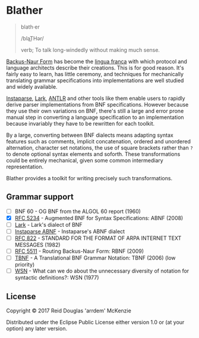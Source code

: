 # Blather

> blath·er
>
> /blaT͟Hər/
>
> verb; To talk long-windedly without making much sense.

[Backus-Naur Form](https://en.wikipedia.org/wiki/Backus%E2%80%93Naur_form) has become the [lingua
franca](https://en.wikipedia.org/wiki/Lingua_franca) with which protocol and language architects
describe their creations. This is for good reason. It's fairly easy to learn, has little ceremony,
and techniques for mechanically translating grammar specifications into implementations are well
studied and widely available.

[Instaparse](https://github.com/Engelberg/instaparse), [Lark](https://github.com/erezsh/lark),
[ANTLR](https://github.com/antlr/antlr4) and other tools like them enable users to rapidly derive
parser implementations from BNF specifications. However because they use their own variations on
BNF, there's still a large and error prone manual step in converting a language specification to an
implementation because invariably they have to be rewritten for each toolkit.

By a large, converting between BNF dialects means adapting syntax features such as comments,
implicit concatenation, ordered and unordered alternation, character set notations, the use of
square brackets rather than `?` to denote optional syntax elements and soforth. These
transformations could be entirely mechanical, given some common intermediary representation.

Blather provides a toolkit for writing precisely such transformations.

## Grammar support

- [ ] BNF 60 - OG BNF from the ALGOL 60 report (1960)
- [X] [RFC 5234](https://tools.ietf.org/html/rfc5234) -  Augmented BNF for Syntax Specifications: ABNF (2008)
- [ ] [Lark](https://github.com/erezsh/lark/blob/master/docs/reference.md) - Lark's dialect of BNF
- [ ] [Instaparse ABNF](https://github.com/Engelberg/instaparse/blob/master/src/instaparse/abnf.cljc) - Instaparse's ABNF dialect
- [ ] [RFC 822](https://tools.ietf.org/html/rfc822) - STANDARD FOR THE FORMAT OF ARPA INTERNET TEXT MESSAGES (1982)
- [ ] [RFC 5511](https://tools.ietf.org/html/rfc5511) - Routing Backus-Naur Form: RBNF (2009)
- [ ] [TBNF](https://dl.acm.org/citation.cfm?id=1147218) - A Translational BNF Grammar Notation: TBNF (2006) (low priority)
- [ ] [WSN](https://dl.acm.org/citation.cfm?doid=359863.359883) - What can we do about the unnecessary diversity of notation for syntactic definitions?: WSN (1977)

## License

Copyright © 2017 Reid Douglas 'arrdem' McKenzie

Distributed under the Eclipse Public License either version 1.0 or (at
your option) any later version.
